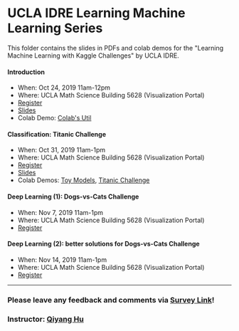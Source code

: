# UCLA IDRE Learning Machine Learning Series

This folder contains the slides in PDFs and colab demos for the "Learning Machine Learning with Kaggle Challenges" by UCLA IDRE.

#### Introduction

 - When: Oct 24, 2019 11am-12pm 
 - Where: UCLA Math Science Building 5628 (Visualization Portal)
 - [Register](https://idre.ucla.edu/calendar-event/learning-machine-learning-with-kaggle-challenges-introduction)
 - [Slides](https://huqy.github.io/idre_learning_machine_learning/1_ML_Intro.pdf)
 - Colab Demo: [Colab's Util](https://colab.research.google.com/github/huqy/idre_learning_machine_learning/blob/master/1_Colab_Utils.ipynb)


#### Classification: Titanic Challenge
- When: Oct 31, 2019 11am-1pm
- Where: UCLA Math Science Building 5628 (Visualization Portal)
- [Register](https://idre.ucla.edu/calendar-event/learning-machine-learning-with-kaggle-challenges-solving-titanic-problem)
 - [Slides](https://huqy.github.io/idre_learning_machine_learning/2_ML_Classification.pdf)
 - Colab Demos: [Toy Models](https://colab.research.google.com/github/huqy/idre_learning_machine_learning/blob/master/2_toy_models.ipynb), [Titanic Challenge](https://colab.research.google.com/github/huqy/idre_learning_machine_learning/blob/master/2_titanic_challenge.ipynb)

#### Deep Learning (1): Dogs-vs-Cats Challenge
- When: Nov 7, 2019 11am-1pm
- Where: UCLA Math Science Building 5628 (Visualization Portal)
- [Register](https://idre.ucla.edu/calendar-event/learning-machine-learning-with-kaggle-challenges-deep-learning-for-dogs-vs-cats-problem)

#### Deep Learning (2): better solutions for Dogs-vs-Cats Challenge
- When: Nov 14, 2019 11am-1pm
- Where: UCLA Math Science Building 5628 (Visualization Portal)
- [Register](https://idre.ucla.edu/calendar-event/learning-machine-learning-with-kaggle-challenges-deep-learning-for-dogs-vs-cats-problem-with-better-solutions)

---

###  Please leave any feedback and comments via [Survey Link](https://forms.gle/t3f8CztFQpeFFksy6)!

### Instructor: [Qiyang Hu](mailto:huqy@idre.ucla.edu)
